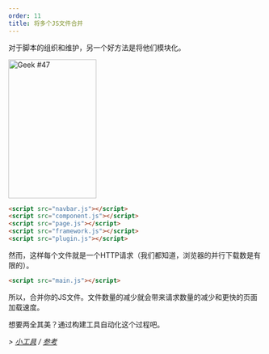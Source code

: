 ```yaml
---
order: 11
title: 将多个JS文件合并
---
```


对于脚本的组织和维护，另一个好方法是将他们模块化。

<div class="img-right">
  <img id="geek-47" class="icos-geek" src="https://browserdiet.com/assets/img/47.png" alt="Geek #47" width="174" height="275" />
</div>

```html
<script src="navbar.js"></script>
<script src="component.js"></script>
<script src="page.js"></script>
<script src="framework.js"></script>
<script src="plugin.js"></script>
```

然而，这样每个文件就是一个HTTP请求（我们都知道，浏览器的并行下载数是有限的）。

```html
<script src="main.js"></script>
```

所以，合并你的JS文件。文件数量的减少就会带来请求数量的减少和更快的页面加载速度。

想要两全其美？通过构建工具自动化这个过程吧。

*> [小工具](https://github.com/zenorocha/browser-diet/wiki/Tools#wiki-combine-multiple-js-files-into-one) / [参考](https://github.com/zenorocha/browser-diet/wiki/References#combine-multiple-js-files-into-one)*
